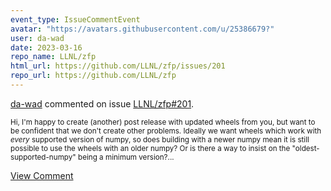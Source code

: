 ```yaml
---
event_type: IssueCommentEvent
avatar: "https://avatars.githubusercontent.com/u/25386679?"
user: da-wad
date: 2023-03-16
repo_name: LLNL/zfp
html_url: https://github.com/LLNL/zfp/issues/201
repo_url: https://github.com/LLNL/zfp
---
```


<a href='https://github.com/da-wad' target='_blank'>da-wad</a> commented on issue <a href='https://github.com/LLNL/zfp/issues/201' target='_blank'>LLNL/zfp#201</a>.

<small>Hi, I'm happy to create (another) post release with updated wheels from you, but want to be confident that we don't create other problems. Ideally we want wheels which work with _every_ supported version of numpy, so does building with a newer numpy mean it is still possible to use the wheels with an older numpy? Or is there a way to insist on the "oldest-supported-numpy" being a minimum version?...</small>

<a href='https://github.com/LLNL/zfp/issues/201' target='_blank'>View Comment</a>
